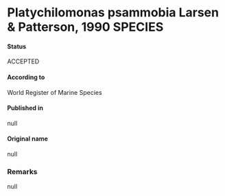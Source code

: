 Platychilomonas psammobia Larsen & Patterson, 1990 SPECIES
=======

#### Status
ACCEPTED

#### According to
World Register of Marine Species

#### Published in
null

#### Original name
null

### Remarks
null